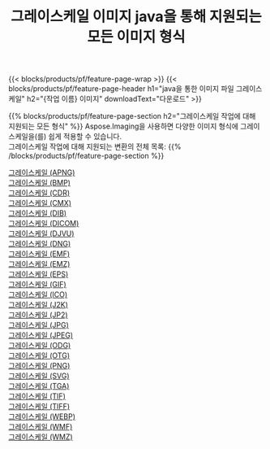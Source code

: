 ﻿---
title: 그레이스케일 이미지 java을 통해 지원되는 모든 이미지 형식 
weight: 3920
url: /ko/java/grayscale 
lang: ko
langdirlevel: 2
locales: zh-hans,ja,it,ru,de,es,fr,nl,id,lt,pl,pt,vi,tr,ko,zh-hant,ar,hi,th,sv,cs,uk,he
description: Aspose.Imaging을 사용하면 java을 통해 쉽게 그레이스케일 이미지를 만들 수 있습니다.
---

{{< blocks/products/pf/feature-page-wrap >}}
{{< blocks/products/pf/feature-page-header h1="java을 통한 이미지 파일 그레이스케일" h2="{작업 이름} 이미지" downloadText="다운로드" >}}


{{% blocks/products/pf/feature-page-section  h2="그레이스케일 작업에 대해 지원되는 모든 형식" %}}
Aspose.Imaging을 사용하면 다양한 이미지 형식에 그레이스케일을(를) 쉽게 적용할 수 있습니다.
<br/>
그레이스케일 작업에 대해 지원되는 변환의 전체 목록:
{{% /blocks/products/pf/feature-page-section %}}
<div class="container-fluid productfamilypage bg-gray">
    <div class="convertypes bg-gray agp-content section">
        <div class="container">
		<div class="row other-converters">
		    <div class='col-md-2 other-converter remove-lp remove-rp'><a href="/imaging/ko/java/grayscale/apng" >그레이스케일 (APNG)</a></div><div class='col-md-2 other-converter remove-lp remove-rp'><a href="/imaging/ko/java/grayscale/bmp" >그레이스케일 (BMP)</a></div><div class='col-md-2 other-converter remove-lp remove-rp'><a href="/imaging/ko/java/grayscale/cdr" >그레이스케일 (CDR)</a></div><div class='col-md-2 other-converter remove-lp remove-rp'><a href="/imaging/ko/java/grayscale/cmx" >그레이스케일 (CMX)</a></div><div class='col-md-2 other-converter remove-lp remove-rp'><a href="/imaging/ko/java/grayscale/dib" >그레이스케일 (DIB)</a></div><div class='col-md-2 other-converter remove-lp remove-rp'><a href="/imaging/ko/java/grayscale/dicom" >그레이스케일 (DICOM)</a></div><div class='col-md-2 other-converter remove-lp remove-rp'><a href="/imaging/ko/java/grayscale/djvu" >그레이스케일 (DJVU)</a></div><div class='col-md-2 other-converter remove-lp remove-rp'><a href="/imaging/ko/java/grayscale/dng" >그레이스케일 (DNG)</a></div><div class='col-md-2 other-converter remove-lp remove-rp'><a href="/imaging/ko/java/grayscale/emf" >그레이스케일 (EMF)</a></div><div class='col-md-2 other-converter remove-lp remove-rp'><a href="/imaging/ko/java/grayscale/emz" >그레이스케일 (EMZ)</a></div><div class='col-md-2 other-converter remove-lp remove-rp'><a href="/imaging/ko/java/grayscale/eps" >그레이스케일 (EPS)</a></div><div class='col-md-2 other-converter remove-lp remove-rp'><a href="/imaging/ko/java/grayscale/gif" >그레이스케일 (GIF)</a></div><div class='col-md-2 other-converter remove-lp remove-rp'><a href="/imaging/ko/java/grayscale/ico" >그레이스케일 (ICO)</a></div><div class='col-md-2 other-converter remove-lp remove-rp'><a href="/imaging/ko/java/grayscale/j2k" >그레이스케일 (J2K)</a></div><div class='col-md-2 other-converter remove-lp remove-rp'><a href="/imaging/ko/java/grayscale/jp2" >그레이스케일 (JP2)</a></div><div class='col-md-2 other-converter remove-lp remove-rp'><a href="/imaging/ko/java/grayscale/jpg" >그레이스케일 (JPG)</a></div><div class='col-md-2 other-converter remove-lp remove-rp'><a href="/imaging/ko/java/grayscale/jpeg" >그레이스케일 (JPEG)</a></div><div class='col-md-2 other-converter remove-lp remove-rp'><a href="/imaging/ko/java/grayscale/odg" >그레이스케일 (ODG)</a></div><div class='col-md-2 other-converter remove-lp remove-rp'><a href="/imaging/ko/java/grayscale/otg" >그레이스케일 (OTG)</a></div><div class='col-md-2 other-converter remove-lp remove-rp'><a href="/imaging/ko/java/grayscale/png" >그레이스케일 (PNG)</a></div><div class='col-md-2 other-converter remove-lp remove-rp'><a href="/imaging/ko/java/grayscale/svg" >그레이스케일 (SVG)</a></div><div class='col-md-2 other-converter remove-lp remove-rp'><a href="/imaging/ko/java/grayscale/tga" >그레이스케일 (TGA)</a></div><div class='col-md-2 other-converter remove-lp remove-rp'><a href="/imaging/ko/java/grayscale/tif" >그레이스케일 (TIF)</a></div><div class='col-md-2 other-converter remove-lp remove-rp'><a href="/imaging/ko/java/grayscale/tiff" >그레이스케일 (TIFF)</a></div><div class='col-md-2 other-converter remove-lp remove-rp'><a href="/imaging/ko/java/grayscale/webp" >그레이스케일 (WEBP)</a></div><div class='col-md-2 other-converter remove-lp remove-rp'><a href="/imaging/ko/java/grayscale/wmf" >그레이스케일 (WMF)</a></div><div class='col-md-2 other-converter remove-lp remove-rp'><a href="/imaging/ko/java/grayscale/wmz" >그레이스케일 (WMZ)</a></div>
                </div>
        </div>
    </div>
</div>
<br/>
